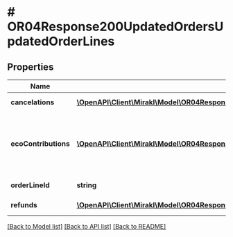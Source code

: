# # OR04Response200UpdatedOrdersUpdatedOrderLines

## Properties

Name | Type | Description | Notes
------------ | ------------- | ------------- | -------------
**cancelations** | [**\OpenAPI\Client\Mirakl\Model\OR04Response200UpdatedOrdersUpdatedOrderLinesCancelations[]**](OR04Response200UpdatedOrdersUpdatedOrderLinesCancelations.md) | List of the cancelations | [optional]
**ecoContributions** | [**\OpenAPI\Client\Mirakl\Model\OR04Response200UpdatedOrdersUpdatedOrderLinesEcoContributions[]**](OR04Response200UpdatedOrdersUpdatedOrderLinesEcoContributions.md) | List of eco-contribution amounts and corresponding producer identifiers, if applicable | [optional]
**orderLineId** | **string** | Order line&#39;s identifier | [optional]
**refunds** | [**\OpenAPI\Client\Mirakl\Model\OR04Response200UpdatedOrdersUpdatedOrderLinesRefunds[]**](OR04Response200UpdatedOrdersUpdatedOrderLinesRefunds.md) | List of the refunds | [optional]

[[Back to Model list]](../../README.md#models) [[Back to API list]](../../README.md#endpoints) [[Back to README]](../../README.md)
